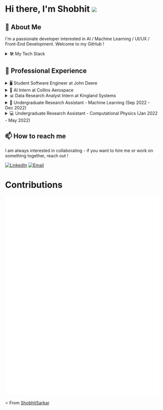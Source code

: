 # Hi there, I'm Shobhit <img src="https://media.giphy.com/media/hvRJCLFzcasrR4ia7z/giphy.gif" width="25px">

## 🚀 About Me
I'm a passionate developer interested in AI / Machine Learning / UI/UX / Front-End Development. Welcome to my GitHub !

<details>
<summary>🛠️ My Tech Stack</summary>

- 💻 Languages: Python, Java, JavaScript, HTML, CSS
- 🌐 Web Technologies and Frameworks: React, Redux, TensorFlow, Puppeteer, Boostrap, PyTorch 
- 🗄️ Databases: mySQL, MongoDB
- 🔧 Tools: Github, Docker, JIRA, Confluence, Conda, Linux

</details>


## 💼 Professional Experience
<details>
<summary>🖥️ Student Software Engineer at John Deere</summary>

Implemented Module Federation Architecture for 40+ micro-frontends
Achieved 100% test coverage with RTL, Jest, and Puppeteer

</details>
<details>
<summary>🤖 AI Intern at Collins Aerospace</summary>

Deployed a BERT-based sentiment analysis engine with 91% accuracy
Co-developed an AI-driven business tool for company-wide adoption

</details>
<details>
<summary>📊 Data Research Analyst Intern at Kingland Systems</summary>

Performed financial research on corporations and investment vehicles with 98% accuracy

</details>

<details>
<summary>🧠 Undergraduate Research Assistant - Machine Learning (Sep 2022 - Dec 2022)</summary>

Improved model performance by 15% through creation of Test-Train-Validate (TTV) datasets
Developed and trained YOLOv4 image verification models to detect manufacturing defects on John Deere's production line

</details>
<details>
<summary>💻 Undergraduate Research Assistant - Computational Physics (Jan 2022 - May 2022)</summary>

Conducted performance analysis of PyTorch and QUTIP frameworks for sparse and dense matrix operations
Identified critical performance crossover points for optimized framework selection


</details>


## 📫 How to reach me

I am always interested in collaborating - if you want to hire me or work on something together, reach out ! 

[![LinkedIn](https://img.shields.io/badge/-LinkedIn-blue?style=flat-square&logo=Linkedin&logoColor=white&link=https://www.linkedin.com/in/YourProfile/)](https://www.linkedin.com/in/ShobhitSarkar/)
[![Email](https://img.shields.io/badge/-Email-D14836?style=flat-square&logo=Gmail&logoColor=white&link=mailto:shobhtitsarkar0802@gmail.com)](mailto:shobhitsarkar0802@gmail.coml@example.com)

# Contributions
![Yearly Contributions](https://github.com/ShobhitSarkar/ShobhitSarkar/blob/main/metrics.svg)



⭐️ From [ShobhitSarkar](https://github.com/YourUsername)

